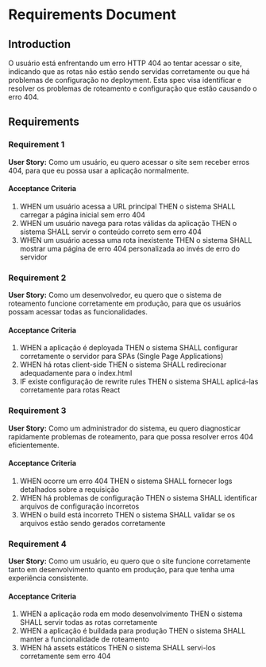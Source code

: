 # Requirements Document

## Introduction

O usuário está enfrentando um erro HTTP 404 ao tentar acessar o site, indicando que as rotas não estão sendo servidas corretamente ou que há problemas de configuração no deployment. Esta spec visa identificar e resolver os problemas de roteamento e configuração que estão causando o erro 404.

## Requirements

### Requirement 1

**User Story:** Como um usuário, eu quero acessar o site sem receber erros 404, para que eu possa usar a aplicação normalmente.

#### Acceptance Criteria

1. WHEN um usuário acessa a URL principal THEN o sistema SHALL carregar a página inicial sem erro 404
2. WHEN um usuário navega para rotas válidas da aplicação THEN o sistema SHALL servir o conteúdo correto sem erro 404
3. WHEN um usuário acessa uma rota inexistente THEN o sistema SHALL mostrar uma página de erro 404 personalizada ao invés de erro do servidor

### Requirement 2

**User Story:** Como um desenvolvedor, eu quero que o sistema de roteamento funcione corretamente em produção, para que os usuários possam acessar todas as funcionalidades.

#### Acceptance Criteria

1. WHEN a aplicação é deployada THEN o sistema SHALL configurar corretamente o servidor para SPAs (Single Page Applications)
2. WHEN há rotas client-side THEN o sistema SHALL redirecionar adequadamente para o index.html
3. IF existe configuração de rewrite rules THEN o sistema SHALL aplicá-las corretamente para rotas React

### Requirement 3

**User Story:** Como um administrador do sistema, eu quero diagnosticar rapidamente problemas de roteamento, para que possa resolver erros 404 eficientemente.

#### Acceptance Criteria

1. WHEN ocorre um erro 404 THEN o sistema SHALL fornecer logs detalhados sobre a requisição
2. WHEN há problemas de configuração THEN o sistema SHALL identificar arquivos de configuração incorretos
3. WHEN o build está incorreto THEN o sistema SHALL validar se os arquivos estão sendo gerados corretamente

### Requirement 4

**User Story:** Como um usuário, eu quero que o site funcione corretamente tanto em desenvolvimento quanto em produção, para que tenha uma experiência consistente.

#### Acceptance Criteria

1. WHEN a aplicação roda em modo desenvolvimento THEN o sistema SHALL servir todas as rotas corretamente
2. WHEN a aplicação é buildada para produção THEN o sistema SHALL manter a funcionalidade de roteamento
3. WHEN há assets estáticos THEN o sistema SHALL servi-los corretamente sem erro 404
